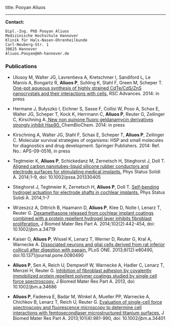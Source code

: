 title: Pooyan Aliuos


***


**Contact:**

	Dipl.-Ing. PhD Pooyan Aliuos
	Medizinische Hochschule Hannover
	Klinik für Hals-Nasen-Ohrenheilkunde
	Carl-Neuberg-Str. 1
	30625 Hannover
	Aliuos.Pooyan@mh-hannover.de


### Publications

* Ulusoy M, Walter JG, Lavrentieva A, Kretschmer I, Sandiford L, Le Marois A, Bongartz R, **Aliuos P**, Suhling K, Stahl F, Green M, Scheper T. [One-pot aqueous synthesis of highly strained CdTe/CdS/ZnS nanocrystals and their interactions with cells.](http://pubs.rsc.org/en/Content/ArticleLanding/2015/RA/C4RA13386B#!divAbstract) RSC Advances. 2014: in press

* Hermane J, Bułyszko I, Eichner S, Sasse F, Collisi W, Poso A, Schax E, Walter JG, Scheper T, Kock K, Herrmann C, **Aliuos P**, Reuter G, Zeilinger C, Kirschning A.[ New non quinone fluoro geldanamycin derivatives strongly inhibit Hsp90. ](http://onlinelibrary.wiley.com/doi/10.1002/cbic.201402375/abstract)ChemBioChem. 2014: in press

* Kirschning A, Walter JG, Stahl F, Schax E, Scheper T, **Aliuos P**, Zeilinger C. Molecular survival strategies of organisms: HSP and small molecules for diagnostics and drug development. Springer Publishers. 2014: Ref. No.: APS-09-0516, in press

* Tegtmeier K, **Aliuos P**, Schickedanz M, Zernetsch H, Stieghorst J, Doll T. [Aligned carbon nanotubes-liquid silicone rubber conductors and electrode surfaces for stimulating medical implants.](http://onlinelibrary.wiley.com/doi/10.1002/pssa.201330405/abstract) Phys Status Solidi A. 2014;1–9, doi: 10.1002/pssa.201330405

* Stieghorst J, Tegtmeier K, Zernetsch H, **Aliuos P**, Doll T. [Self-bending hydrogel actuation for electrode shafts in cochlear implants.](http://onlinelibrary.wiley.com/doi/10.1002/pssa.201330404/abstract) Phys Status Solidi A. 2014;1–7 

* Wrzeszcz A, Dittrich B, Haamann D, **Aliuos P**, Klee D, Nolte I, Lenarz T, Reuter G. [Dexamethasone released from cochlear implant coatings combined with a protein repellent hydrogel layer inhibits fibroblast proliferation.](http://onlinelibrary.wiley.com/doi/10.1002/jbm.a.34719/abstract) J Biomed Mater Res Part A. 2014;102(2):442-454, doi: 10.1002/jbm.a.34719

* Kaiser O, **Aliuos P**, Wissel K, Lenarz T, Werner D, Reuter G, Kral A, Warnecke A. [Dissociated neurons and glial cells derived from rat inferior colliculi after digestion with papain.](http://www.plosone.org/article/info%3Adoi%2F10.1371%2Fjournal.pone.0080490) PLoS ONE. 2013;8(12):e80490, doi:10.1371/journal.pone.0080490

* **Aliuos P**, Sen A, Reich U, Dempwolf W, Warnecke A, Hadler C, Lenarz T, Menzel H, Reuter G. [Inhibition of fibroblast adhesion by covalently immobilized protein repellent polymer coatings studied by single cell force spectroscopy.](http://onlinelibrary.wiley.com/doi/10.1002/jbm.a.34686/abstract) J Biomed Mater Res Part A. 2013, doi: 10.1002/jbm.a.34686

* **Aliuos P**, Fadeeva E, Badar M, Winkel A, Mueller PP, Warnecke A, Chichkov B, Lenarz T, Reich U, Reuter G. [Evaluation of single-cell force spectroscopy and fluorescence microscopy to determine cell interactions with femtosecondlaser microstructured titanium surfaces.](http://onlinelibrary.wiley.com/doi/10.1002/jbm.a.34401/abstract) J Biomed Mater Res Part A. 2013;101(4):981-990, doi: 10.1002/jbm.a.34401
